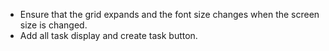 - Ensure that the grid expands and the font size changes when the screen size is changed.
- Add all task display and create task button.
